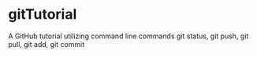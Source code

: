 # gitTutorial
A GitHub tutorial utilizing command line commands git status, git push, git pull, git add, git commit 
